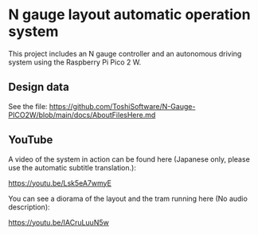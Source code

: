 # N gauge layout automatic operation system

This project includes an N gauge controller and an autonomous driving system using the Raspberry Pi Pico 2 W.

## Design data

See the file: https://github.com/ToshiSoftware/N-Gauge-PICO2W/blob/main/docs/AboutFilesHere.md

## YouTube

A video of the system in action can be found here (Japanese only, please use the automatic subtitle translation.):

https://youtu.be/Lsk5eA7wmyE

You can see a diorama of the layout and the tram running here (No audio description):

https://youtu.be/IACruLuuN5w
